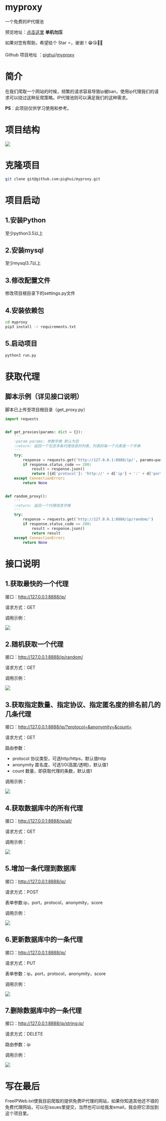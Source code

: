 # myproxy
一个免费的IP代理池

预览地址：[点击这里](http://122.112.231.109:8888/ip/random/)  **单机勿压**

如果对您有帮助，希望给个 Star ⭐，谢谢！😁😘🎁🎉

Github 项目地址 ：[pighui](https://github.com/pighui)/[myproxy](<https://github.com/pighui/myproxy>)

# 简介

​	在我们爬取一个网站的时候，频繁的请求容易导致ip被ban，使用ip代理我们的请求可以绕过这种反爬策略。IP代理池则可以满足我们的这种需求。

**PS**：此项目仅供学习使用和参考。

# 项目结构

![](test_imgs/project.png)

# 克隆项目

```bash
git clone git@github.com:pighui/myproxy.git
```

# 项目启动

## 1.安装Python

至少python3.5以上

## 2.安装mysql

至少mysql3.7以上

## 3.修改配置文件

修改项目根目录下的settings.py文件

## 4.安装依赖包

```bash
cd myproxy
pip3 install -r requirements.txt
```

## 5.启动项目

```bash
python3 run.py
```

# 获取代理

## 脚本示例（详见接口说明）

脚本已上传至项目根目录（get_proxy.py）

```python
import requests


def get_proxies(params: dict = {}):
    '''
    :param params: 参数字典 默认为空
    :return: 返回一个包含多条代理信息的列表，列表的每一个元素是一个字典
    '''
    try:
        response = requests.get('http://127.0.0.1:8888/ip/', params=params)
        if response.status_code == 200:
            result = response.json()
            return [{d['protocol']: 'http://' + d['ip'] + ':' + d['port']} for d in result]
    except ConnectionError:
        return None


def random_proxy():
    '''
    :return: 返回一个代理信息字典
    '''
    try:
        response = requests.get('http://127.0.0.1:8888/ip/random/')
        if response.status_code == 200:
            result = response.json()
            return result
    except ConnectionError:
        return None
```

# 接口说明

## 1.获取最快的一个代理

接口：http://127.0.0.1:8888/ip/

请求方式：GET

调用示例：

![](test_imgs/getone.png)

## 2.随机获取一个代理

接口：http://127.0.0.1:8888/ip/random/

请求方式：GET

调用示例：

![](test_imgs/random.png)

## 3.获取指定数量、指定协议、指定匿名度的排名前几的几条代理

接口：http://127.0.0.1:8888/ip/?protocol=&anonymity=&count=

请求方式：GET

路由参数：

- protocol 协议类型，可选http/https，默认值http
- anonymity 匿名度，可选1/0(高匿/透明)，默认值1
- count 数量，即获取代理的条数，默认值1

调用示例：

![](test_imgs/get.png)

## 4.获取数据库中的所有代理

接口：http://127.0.0.1:8888/ip/all/

请求方式：GET

调用示例：

![](test_imgs/getall.png)

## 5.增加一条代理到数据库

接口：http://127.0.0.1:8888/ip/

请求方式：POST

表单参数:ip，port，protocol，anonymity，score

调用示例：

![](test_imgs/post.png)

## 6.更新数据库中的一条代理

接口：http://127.0.0.1:8888/ip/

请求方式：PUT

表单参数：ip，port，protocol，anonymity，score

调用示例：

![](test_imgs/put.png)

## 7.删除数据库中的一条代理

接口：http://127.0.0.1:8888/ip/string:ip/

请求方式：DELETE

路由参数：ip

调用示例：

![](test_imgs/delete.png)

# 写在最后

​	FreeIPWeb.txt使我目前爬取的提供免费IP代理的网站，如果你知道其他还不错的免费代理网站，可以在issues里提交，当然也可以给我发email，我会把它添加到这个项目里。